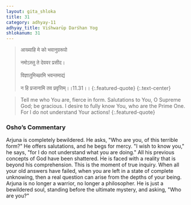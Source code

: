 ```yaml
---
layout: gita_shloka
title: 31
category: adhyay-11
adhyay_title: Viśhwarūp Darśhan Yog
shlokanum: 31
---
```


> आख्याहि मे को भवानुग्ररूपो<br><br>नमोऽस्तु ते देववर प्रसीद।<br><br>विज्ञातुमिच्छामि भवन्तमाद्यं<br><br>न हि प्रजानामि तव प्रवृत्तिम्।।11.31।।
{:.featured-quote} 
{:.text-center}

> Tell me who You are, fierce in form. Salutations to You, O Supreme God; be gracious. I desire to fully know You, who are the Prime One. For I do not understand Your actions!
{:.featured-quote}

### Osho’s Commentary
Arjuna is completely bewildered. He asks, "Who are you, of this terrible form?" He offers salutations, and he begs for mercy. "I wish to know you," he says, "for I do not understand what you are doing."
All his previous concepts of God have been shattered. He is faced with a reality that is beyond his comprehension. This is the moment of true inquiry. When all your old answers have failed, when you are left in a state of complete unknowing, then a real question can arise from the depths of your being.
Arjuna is no longer a warrior, no longer a philosopher. He is just a bewildered soul, standing before the ultimate mystery, and asking, "Who are you?"

